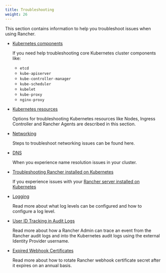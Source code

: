 ```yaml
---
title: Troubleshooting
weight: 26
---
```


This section contains information to help you troubleshoot issues when using Rancher.

- [Kubernetes components]({{<baseurl>}}/rancher/v2.6/en/troubleshooting/kubernetes-components/)

    If you need help troubleshooting core Kubernetes cluster components like:
    * `etcd`
    * `kube-apiserver`
    * `kube-controller-manager`
    * `kube-scheduler`
    * `kubelet`
    * `kube-proxy`
    * `nginx-proxy`

- [Kubernetes resources]({{<baseurl>}}/rancher/v2.6/en/troubleshooting/kubernetes-resources/)

    Options for troubleshooting Kubernetes resources like Nodes, Ingress Controller and Rancher Agents are described in this section.

- [Networking]({{<baseurl>}}/rancher/v2.6/en/troubleshooting/networking/)

    Steps to troubleshoot networking issues can be found here.

- [DNS]({{<baseurl>}}/rancher/v2.6/en/troubleshooting/dns/)

    When you experience name resolution issues in your cluster.

- [Troubleshooting Rancher installed on Kubernetes]({{<baseurl>}}/rancher/v2.6/en/troubleshooting/rancherha/)

    If you experience issues with your [Rancher server installed on Kubernetes]({{<baseurl>}}/rancher/v2.6/en/installation/install-rancher-on-k8s/)

- [Logging]({{<baseurl>}}/rancher/v2.6/en/troubleshooting/logging/)

    Read more about what log levels can be configured and how to configure a log level.

- [User ID Tracking in Audit Logs]({{<baseurl>}}/rancher/v2.6/en/troubleshooting/userid-tracking-in-audit-logs/)

    Read more about how a Rancher Admin can trace an event from the Rancher audit logs and into the Kubernetes audit logs using the external Identity Provider username.

- [Expired Webhook Certificates]({{<baseurl>}}/rancher/v2.6/en/troubleshooting/expired-webhook-certificates/)  

    Read more about how to rotate Rancher webhook certificate secret after it expires on an annual basis.

